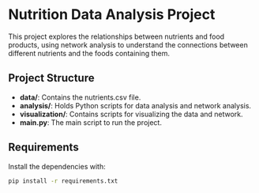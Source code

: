 # Nutrition Data Analysis Project

This project explores the relationships between nutrients and food products, using network analysis to understand the connections between different nutrients and the foods containing them. 

## Project Structure
- **data/**: Contains the nutrients.csv file.
- **analysis/**: Holds Python scripts for data analysis and network analysis.
- **visualization/**: Contains scripts for visualizing the data and network.
- **main.py**: The main script to run the project.

## Requirements
Install the dependencies with:
```bash
pip install -r requirements.txt
